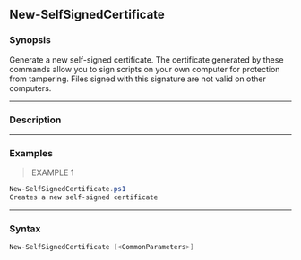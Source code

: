 New-SelfSignedCertificate
-------------------------

### Synopsis
Generate a new self-signed certificate. The certificate generated by these
commands allow you to sign scripts on your own computer for protection
from tampering. Files signed with this signature are not valid on other
computers.

---

### Description

---

### Examples
> EXAMPLE 1

```PowerShell
New-SelfSignedCertificate.ps1
Creates a new self-signed certificate
```

---

### Syntax
```PowerShell
New-SelfSignedCertificate [<CommonParameters>]
```
